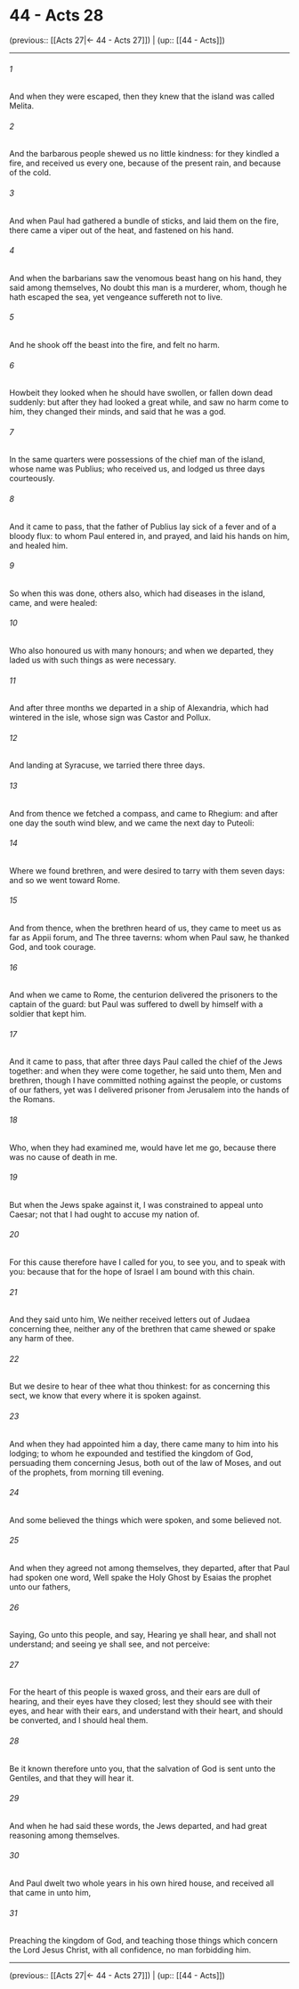 # 44 - Acts 28

(previous:: [[Acts 27|← 44 - Acts 27]]) | (up:: [[44 - Acts]])

***


###### 1 
And when they were escaped, then they knew that the island was called Melita. 

###### 2 
And the barbarous people shewed us no little kindness: for they kindled a fire, and received us every one, because of the present rain, and because of the cold. 

###### 3 
And when Paul had gathered a bundle of sticks, and laid them on the fire, there came a viper out of the heat, and fastened on his hand. 

###### 4 
And when the barbarians saw the venomous beast hang on his hand, they said among themselves, No doubt this man is a murderer, whom, though he hath escaped the sea, yet vengeance suffereth not to live. 

###### 5 
And he shook off the beast into the fire, and felt no harm. 

###### 6 
Howbeit they looked when he should have swollen, or fallen down dead suddenly: but after they had looked a great while, and saw no harm come to him, they changed their minds, and said that he was a god. 

###### 7 
In the same quarters were possessions of the chief man of the island, whose name was Publius; who received us, and lodged us three days courteously. 

###### 8 
And it came to pass, that the father of Publius lay sick of a fever and of a bloody flux: to whom Paul entered in, and prayed, and laid his hands on him, and healed him. 

###### 9 
So when this was done, others also, which had diseases in the island, came, and were healed: 

###### 10 
Who also honoured us with many honours; and when we departed, they laded us with such things as were necessary. 

###### 11 
And after three months we departed in a ship of Alexandria, which had wintered in the isle, whose sign was Castor and Pollux. 

###### 12 
And landing at Syracuse, we tarried there three days. 

###### 13 
And from thence we fetched a compass, and came to Rhegium: and after one day the south wind blew, and we came the next day to Puteoli: 

###### 14 
Where we found brethren, and were desired to tarry with them seven days: and so we went toward Rome. 

###### 15 
And from thence, when the brethren heard of us, they came to meet us as far as Appii forum, and The three taverns: whom when Paul saw, he thanked God, and took courage. 

###### 16 
And when we came to Rome, the centurion delivered the prisoners to the captain of the guard: but Paul was suffered to dwell by himself with a soldier that kept him. 

###### 17 
And it came to pass, that after three days Paul called the chief of the Jews together: and when they were come together, he said unto them, Men and brethren, though I have committed nothing against the people, or customs of our fathers, yet was I delivered prisoner from Jerusalem into the hands of the Romans. 

###### 18 
Who, when they had examined me, would have let me go, because there was no cause of death in me. 

###### 19 
But when the Jews spake against it, I was constrained to appeal unto Caesar; not that I had ought to accuse my nation of. 

###### 20 
For this cause therefore have I called for you, to see you, and to speak with you: because that for the hope of Israel I am bound with this chain. 

###### 21 
And they said unto him, We neither received letters out of Judaea concerning thee, neither any of the brethren that came shewed or spake any harm of thee. 

###### 22 
But we desire to hear of thee what thou thinkest: for as concerning this sect, we know that every where it is spoken against. 

###### 23 
And when they had appointed him a day, there came many to him into his lodging; to whom he expounded and testified the kingdom of God, persuading them concerning Jesus, both out of the law of Moses, and out of the prophets, from morning till evening. 

###### 24 
And some believed the things which were spoken, and some believed not. 

###### 25 
And when they agreed not among themselves, they departed, after that Paul had spoken one word, Well spake the Holy Ghost by Esaias the prophet unto our fathers, 

###### 26 
Saying, Go unto this people, and say, Hearing ye shall hear, and shall not understand; and seeing ye shall see, and not perceive: 

###### 27 
For the heart of this people is waxed gross, and their ears are dull of hearing, and their eyes have they closed; lest they should see with their eyes, and hear with their ears, and understand with their heart, and should be converted, and I should heal them. 

###### 28 
Be it known therefore unto you, that the salvation of God is sent unto the Gentiles, and that they will hear it. 

###### 29 
And when he had said these words, the Jews departed, and had great reasoning among themselves. 

###### 30 
And Paul dwelt two whole years in his own hired house, and received all that came in unto him, 

###### 31 
Preaching the kingdom of God, and teaching those things which concern the Lord Jesus Christ, with all confidence, no man forbidding him.

***

(previous:: [[Acts 27|← 44 - Acts 27]]) | (up:: [[44 - Acts]])

